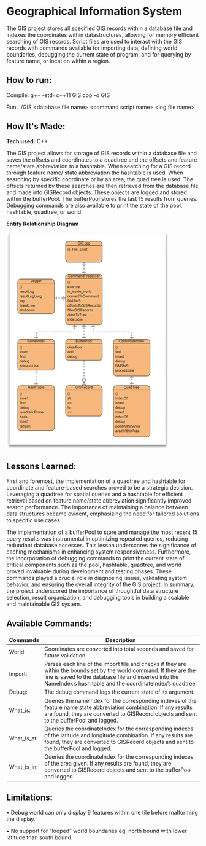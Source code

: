 # Geographical Information System
The GIS project stores all specified GIS records within a database file and indexes the coordinates within datastructures, allowing for memory efficient searching of GIS records. Script files are used to interact with the GIS records with commands available for importing data, defining world boundaries, debugging the current state of program, and for querying by feature name, or location within a region.

## How to run:
Compile:	g++ -std=c++11 GIS.cpp -o GIS

Run:	./GIS \<database file name\> \<command script name\> \<log file name\>


## How It's Made:

**Tech used:** C++

The GIS project allows for storage of GIS records within a database file and saves the offsets and coordinates to a quadtree and the offsets and feature name/state abbreviation to a hashtable. When searching for a GIS record through feature name/ state abbreviation the hashtable is used. When searching by specific coordinate or by an area, the quad tree is used. The offsets returned by these searches are then retrieved from the database file and made into GISRecord objects. These objects are logged and stored within the bufferPool. The bufferPool stores the last 15 results from queries. Debugging commands are also available to print the state of the pool, hashtable, quadtree, or world.

**Entity Relationship Diagram**

![Alt text](image.png)

## Lessons Learned:

First and foremost, the implementation of a quadtree and hashtable for coordinate and feature-based searches proved to be a strategic decision. Leveraging a quadtree for spatial queries and a hashtable for efficient retrieval based on feature name/state abbreviation significantly improved search performance. The importance of maintaining a balance between data structures became evident, emphasizing the need for tailored solutions to specific use cases. 

The implementation of a bufferPool to store and manage the most recent 15 query results was instrumental in optimizing repeated queries, reducing redundant database accesses. This lesson underscores the significance of caching mechanisms in enhancing system responsiveness. Furthermore, the incorporation of debugging commands to print the current state of critical components such as the pool, hashtable, quadtree, and world proved invaluable during development and testing phases. These commands played a crucial role in diagnosing issues, validating system behavior, and ensuring the overall integrity of the GIS project. In summary, the project underscored the importance of thoughtful data structure selection, result organization, and debugging tools in building a scalable and maintainable GIS system.

## Available Commands:
| Commands        | Description           |
| ------------- |------------------------------------------------------------------------------|
| World:        | Coordinates are converted into total seconds and saved for future validation. |
| Import:       | Parses each line of the import file and checks if they are within the bounds set by the world command. If they are the line is saved to the database file and inserted into the NameIndex’s hash table and the coordinateIndex’s quadtree. |
| Debug:        | The debug command logs the current state of its argument.      |
| What_is:      | Queries the nameIndex for the corresponding indexes of the feature name state abbreviation combination. If any results are found, they are converted to GISRecord objects and sent to the bufferPool and logged. |
| What_is_at:   | Queries the coordinateIndex for the corresponding indexes of the latitude and longitude combination. If any results are found, they are converted to GISRecord objects and sent to the bufferPool and logged.      |
| What_is_in:   | Queries the coordinateIndex for the corresponding indexes of the area given. If any results are found, they are converted to GISRecord objects and sent to the bufferPool and logged. |

## Limitations:

•	Debug world can only display 9 features within one tile before malforming the display.

•	No support for “looped” world boundaries eg. north bound with lower latitude than south bound.
